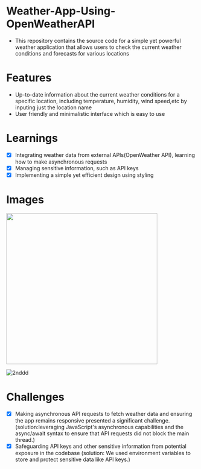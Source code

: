 # Weather-App-Using-OpenWeatherAPI

- This repository contains the source code for a simple yet powerful weather application that allows users to check the current weather conditions and forecasts for various locations
  
# Features
- Up-to-date information about the current weather conditions for a specific location, including temperature, humidity, wind speed,etc by inputing just the location name
- User friendly and minimalistic interface which is easy to use

# Learnings
- [x] Integrating weather data from external APIs(OpenWeather API), learning how to make asynchronous requests
- [x] Managing sensitive information, such as API keys
- [x] Implementing a simple yet efficient design using styling

# Images
<img src="https://github.com/srujan-bidgar/Weather-App-Using-OpenWeatherAPI/assets/139164617/1735406f-0fb2-487e-8cc4-b3f93f40e63b" width="400" height="400" />

![2nddd](https://github.com/srujan-bidgar/Weather-App-Using-OpenWeatherAPI/assets/139164617/f27f9d80-7061-4d69-a455-5bc7c1133e2d)


 # Challenges
 - [x] Making asynchronous API requests to fetch weather data and ensuring the app remains responsive presented a significant challenge.
       (solution:leveraging JavaScript's asynchronous capabilities and the async/await syntax to ensure that API requests did not block the main thread.)
 - [x] Safeguarding API keys and other sensitive information from potential exposure in the codebase
       (solution: We used environment variables to store and protect sensitive data like API keys.)     
